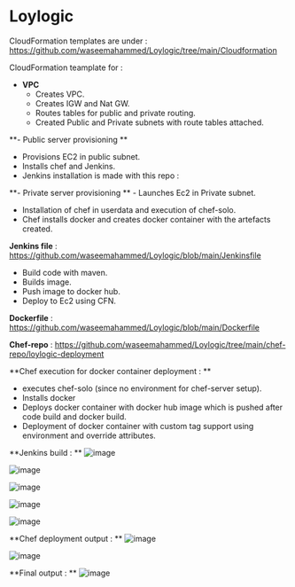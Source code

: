 # Loylogic

CloudFormation templates are under : https://github.com/waseemahammed/Loylogic/tree/main/Cloudformation

CloudFormation teamplate for : 

- **VPC**
  - Creates VPC.
  - Creates IGW and Nat GW.
  - Routes tables for public and private routing.
  - Created Public and Private subnets with route tables attached.
 
**- Public server provisioning
**  
  - Provisions EC2 in public subnet.
  - Installs chef and Jenkins.
  - Jenkins installation is made with this repo : 

**- Private server provisioning
**  - Launches Ec2 in Private subnet.
  - Installation of chef in userdata and execution of chef-solo.
  - Chef installs docker and creates docker container with the artefacts created.


**Jenkins file** : https://github.com/waseemahammed/Loylogic/blob/main/Jenkinsfile
- Build code with maven.
- Builds image.
- Push image to docker hub.
- Deploy to Ec2 using CFN.

**Dockerfile** : https://github.com/waseemahammed/Loylogic/blob/main/Dockerfile

**Chef-repo** : https://github.com/waseemahammed/Loylogic/tree/main/chef-repo/loylogic-deployment

**Chef execution for docker container deployment : 
** 
 - executes chef-solo (since no environment for chef-server setup).
 - Installs docker
 - Deploys docker container with docker hub image which is pushed after code build and docker build.
 - Deployment of docker container with custom tag support using environment and override attributes.


**Jenkins build : 
**
![image](https://user-images.githubusercontent.com/23531917/115952449-96e4e400-a503-11eb-80e9-d3b854cdc8e3.png)

![image](https://user-images.githubusercontent.com/23531917/115952464-b0862b80-a503-11eb-80b9-197e79ed4e53.png)

![image](https://user-images.githubusercontent.com/23531917/115952474-c562bf00-a503-11eb-8c03-a6f40ed7b357.png)

![image](https://user-images.githubusercontent.com/23531917/115952485-d27fae00-a503-11eb-9eb7-e07b3061838d.png)

![image](https://user-images.githubusercontent.com/23531917/115952493-df9c9d00-a503-11eb-93bf-e23494550794.png)


**Chef deployment output : 
**
![image](https://user-images.githubusercontent.com/23531917/115952569-533eaa00-a504-11eb-970a-bbc281160451.png)

![image](https://user-images.githubusercontent.com/23531917/115952598-7a957700-a504-11eb-8fd9-4d1dc07b7999.png)


**Final output : 
**
![image](https://user-images.githubusercontent.com/23531917/115952542-1ecaee00-a504-11eb-9fb0-155c49df2168.png)

